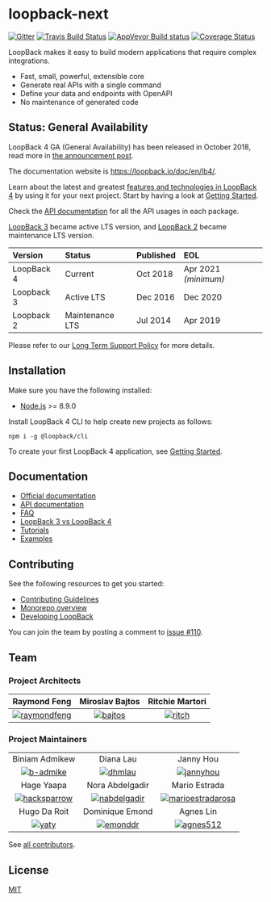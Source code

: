 # loopback-next

[![Gitter](https://badges.gitter.im/Join%20Chat.svg)](https://gitter.im/strongloop/loopback)
[![Travis Build Status](https://travis-ci.org/strongloop/loopback-next.svg?branch=master)](https://travis-ci.org/strongloop/loopback-next)
[![AppVeyor Build status](https://ci.appveyor.com/api/projects/status/q8vp7wrdn2ak6801/branch/master?svg=true)](https://ci.appveyor.com/project/strongloop/loopback-next/branch/master)
[![Coverage Status](https://coveralls.io/repos/github/strongloop/loopback-next/badge.svg?branch=master)](https://coveralls.io/github/strongloop/loopback-next?branch=master)

LoopBack makes it easy to build modern applications that require complex
integrations.

- Fast, small, powerful, extensible core
- Generate real APIs with a single command
- Define your data and endpoints with OpenAPI
- No maintenance of generated code

## Status: General Availability

LoopBack 4 GA (General Availability) has been released in October 2018, read
more in [the announcement post](http://strongloop.com/strongblog/loopback-4-ga).

The documentation website is https://loopback.io/doc/en/lb4/.

Learn about the latest and greatest
[features and technologies in LoopBack 4](https://loopback.io/doc/en/lb4/Crafting-LoopBack-4.html)
by using it for your next project. Start by having a look at
[Getting Started](https://loopback.io/doc/en/lb4/Getting-started.html).

Check the
[API documentation](https://apidocs.loopback.io/@loopback%2fdocs/apidocs.html)
for all the API usages in each package.

[LoopBack 3](https://loopback.io/doc/en/lb3/) became active LTS version, and
[LoopBack 2](https://loopback.io/doc/en/lb2/) became maintenance LTS version.

| Version    | Status          | Published | EOL                  |
| :--------- | :-------------- | :-------- | :------------------- |
| LoopBack 4 | Current         | Oct 2018  | Apr 2021 _(minimum)_ |
| Loopback 3 | Active LTS      | Dec 2016  | Dec 2020             |
| Loopback 2 | Maintenance LTS | Jul 2014  | Apr 2019             |

Please refer to our
[Long Term Support Policy](https://loopback.io/doc/en/contrib/Long-term-support.html)
for more details.

## Installation

Make sure you have the following installed:

- [Node.js](https://nodejs.org/en/download/) >= 8.9.0

Install LoopBack 4 CLI to help create new projects as follows:

```shell
npm i -g @loopback/cli
```

To create your first LoopBack 4 application, see
[Getting Started](http://loopback.io/doc/en/lb4/Getting-started.html).

## Documentation

- [Official documentation](http://loopback.io/doc/en/lb4/)
- [API documentation](http://apidocs.loopback.io/#LoopBack4)
- [FAQ](http://loopback.io/doc/en/lb4/FAQ.html)
- [LoopBack 3 vs LoopBack 4](http://loopback.io/doc/en/lb4/LoopBack-3.x.html)
- [Tutorials](http://loopback.io/doc/en/lb4/Tutorials.html)
- [Examples](http://loopback.io/doc/en/lb4/Examples.html)

## Contributing

See the following resources to get you started:

- [Contributing Guidelines](./docs/CONTRIBUTING.md)
- [Monorepo overview](./docs/site/MONOREPO.md)
- [Developing LoopBack](./docs/site/DEVELOPING.md)

You can join the team by posting a comment to
[issue #110](https://github.com/strongloop/loopback-next/issues/110).

## Team

### Project Architects

|                  Raymond Feng                   |            Miroslav Bajtos            |           Ritchie Martori           |
| :---------------------------------------------: | :-----------------------------------: | :---------------------------------: |
| [![raymondfeng]](http://github.com/raymondfeng) | [![bajtos]](http://github.com/bajtos) | [![ritch]](http://github.com/ritch) |

### Project Maintainers

<table>
      <tbody>
            <tr>
                  <td align="center">Biniam Admikew</td>
                  <td align="center">Diana Lau</td>
                  <td align="center">Janny Hou</td>
            </tr>
            <tr>
                  <td align="center"><a href="http://github.com/b-admike"><img src="https://avatars0.githubusercontent.com/u/13950637?v=3&amp;s=60" alt="b-admike" style="max-width:100%;"></a></td>
                  <td align="center"><a href="http://github.com/dhmlau"><img src="https://avatars2.githubusercontent.com/u/25489897?v=3&amp;s=60" alt="dhmlau" style="max-width:100%;"></a>
                  </td>
                  <td align="center"><a href="http://github.com/jannyHou"><img src="https://avatars2.githubusercontent.com/u/12554153?v=3&amp;s=60" alt="jannyhou" style="max-width:100%;"></a></td>
            </tr>
            <tr>
                  <td align="center">Hage Yaapa</td>
                  <td align="center">Nora Abdelgadir</td>
                  <td align="center">Mario Estrada</td>
            </tr>
            <tr>
                  <td align="center"><a href="https://github.com/hacksparrow"><img src="https://avatars2.githubusercontent.com/u/950112?v=3&amp;s=60" alt="hacksparrow" style="max-width:100%;"></a></td>
                  <td align="center"><a href="https://github.com/nabdelgadir"><img src="https://avatars0.githubusercontent.com/u/42985749?v=3&amp;s=60" alt="nabdelgadir" style="max-width:100%;"></a></td>
                  <td align="center"><a href="https://github.com/marioestradarosa"><img src="https://avatars2.githubusercontent.com/u/4633823?v=3&amp;s=60" alt="marioestradarosa" style="max-width:100%;"></a></td>
            </tr>
            <tr>
                  <td align="center">Hugo Da Roit</td>
                  <td align="center">Dominique Emond</td>
                  <td align="center">Agnes Lin</td>
            </tr>
            <tr>
                  <td align="center"><a href="https://github.com/yaty"><img src="https://avatars3.githubusercontent.com/u/11981803?v=3&amp;s=60" alt="yaty" style="max-width:100%;"></a>
                  </td>
                  <td align="center"><a href="https://github.com/emonddr"><img src="https://avatars0.githubusercontent.com/u/6864736??v=3&amp;s=60" alt="emonddr" style="max-width:100%;"></a></td>
                  <td align="center"><a href="https://github.com/agnes512"><img src="https://avatars3.githubusercontent.com/u/50331796?v=3&amp;s=60" alt="agnes512" style="max-width:100%;"></a></td>
            </tr>
      </tbody>
</table>

See
[all contributors](https://github.com/strongloop/loopback-next/graphs/contributors).

## License

[MIT](LICENSE)

[raymondfeng]: https://avatars0.githubusercontent.com/u/540892?v=3&s=60
[bajtos]: https://avatars2.githubusercontent.com/u/1140553?v=3&s=60
[ritch]: https://avatars2.githubusercontent.com/u/462228?v=3&s=60
[b-admike]: https://avatars0.githubusercontent.com/u/13950637?v=3&s=60
[dhmlau]: https://avatars2.githubusercontent.com/u/25489897?v=3&s=60
[jannyhou]: https://avatars2.githubusercontent.com/u/12554153?v=3&s=60
[hacksparrow]: https://avatars2.githubusercontent.com/u/950112?v=3&s=60
[nabdelgadir]: https://avatars0.githubusercontent.com/u/42985749?v=3&s=60
[marioestradarosa]: https://avatars2.githubusercontent.com/u/4633823?v=3&s=60
[yaty]: https://avatars3.githubusercontent.com/u/11981803?v=3&s=60
[emonddr]: https://avatars0.githubusercontent.com/u/6864736??v=3&s=60
[agnes512]: https://avatars3.githubusercontent.com/u/50331796?v=3&s=60

